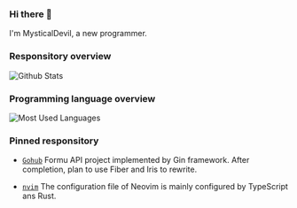 ### Hi there 👋

I'm MysticalDevil, a new programmer.

### Responsitory overview

![Github Stats](https://github-readme-stats.vercel.app/api?username=MysticalDevil&show_icons=true&theme=dark&count_private=true)

### Programming language overview

![Most Used Languages](https://github-readme-stats.vercel.app/api/top-langs/?username=MysticalDevil&exclude_repo=mysticaldevil.github.io,MysticalDevilSource&theme=dark&layout=compact)

### Pinned responsitory

- [`Gohub`](https://github.com/MysticalDevil/Gohub) Formu API project implemented by Gin framework. After completion, plan to use Fiber and Iris to rewrite.

- [`nvim`](https://github.com/MysticalDevil/nvim) The configuration file of Neovim is mainly configured by TypeScript ans Rust.
